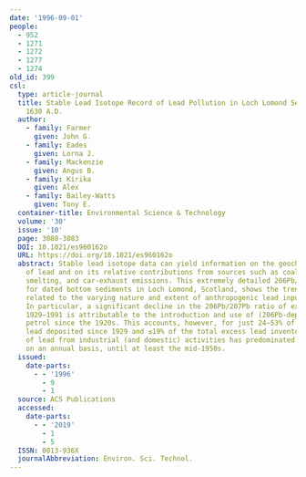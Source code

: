 ```yaml
---
date: '1996-09-01'
people:
  - 952
  - 1271
  - 1272
  - 1277
  - 1274
old_id: 399
csl:
  type: article-journal
  title: Stable Lead Isotope Record of Lead Pollution in Loch Lomond Sediments since
    1630 A.D.
  author:
    - family: Farmer
      given: John G.
    - family: Eades
      given: Lorna J.
    - family: Mackenzie
      given: Angus B.
    - family: Kirika
      given: Alex
    - family: Bailey-Watts
      given: Tony E.
  container-title: Environmental Science & Technology
  volume: '30'
  issue: '10'
  page: 3080-3083
  DOI: 10.1021/es960162o
  URL: https://doi.org/10.1021/es960162o
  abstract: Stable lead isotope data can yield information on the geochemical origins
    of lead and on its relative contributions from sources such as coal burning, mining,
    smelting, and car-exhaust emissions. This extremely detailed 206Pb/207Pb profile
    for dated bottom sediments in Loch Lomond, Scotland, shows the trends clearly
    related to the varying nature and extent of anthropogenic lead inputs after 1630.
    In particular, a significant decline in the 206Pb/207Pb ratio of excess lead during
    1929−1991 is attributable to the introduction and use of (206Pb-depleted) leaded
    petrol since the 1920s. This accounts, however, for just 24−53% of the excess
    lead deposited since 1929 and ≤19% of the total excess lead inventory. Deposition
    of lead from industrial (and domestic) activities has predominated overall and,
    on an annual basis, until at least the mid-1950s.
  issued:
    date-parts:
      - - '1996'
        - 9
        - 1
  source: ACS Publications
  accessed:
    date-parts:
      - - '2019'
        - 1
        - 5
  ISSN: 0013-936X
  journalAbbreviation: Environ. Sci. Technol.
---
```

